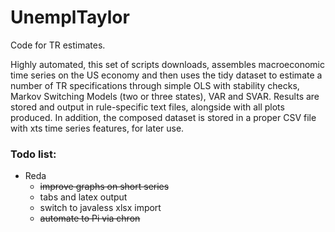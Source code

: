 # UnemplTaylor
Code for TR estimates.

Highly automated, this set of scripts downloads, assembles macroeconomic time series on the US economy and then uses the tidy dataset to estimate a number of TR specifications through simple OLS with stability checks, Markov Switching Models (two or three states), VAR and SVAR. Results are stored and output in rule-specific text files, alongside with all plots produced. In addition, the composed dataset is stored in a proper CSV file with xts time series features, for later use. 



### Todo list:

* Reda
	+ ~~improve graphs on short series~~
	+ tabs and latex output
	+ switch to javaless xlsx import
	+ ~~automate to Pi via chron~~
	
